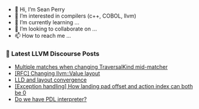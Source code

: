 - 👋 Hi, I’m Sean Perry
- 👀 I’m interested in compilers (c++, COBOL, llvm)
- 🌱 I’m currently learning ...
- 💞️ I’m looking to collaborate on ...
- 📫 How to reach me ...

<!---
s66perry/s66perry is a ✨ special ✨ repository because its `README.md` (this file) appears on your GitHub profile.
You can click the Preview link to take a look at your changes.
--->
### 📕 Latest LLVM Discourse Posts

<!-- DISCOURSE-LLVM:START -->
- [Multiple matches when changing TraversalKind mid-matcher](https://discourse.llvm.org/t/multiple-matches-when-changing-traversalkind-mid-matcher/78928#post_3)
- [[RFC] Changing llvm::Value layout](https://discourse.llvm.org/t/rfc-changing-llvm-value-layout/79257#post_15)
- [LLD and layout convergence](https://discourse.llvm.org/t/lld-and-layout-convergence/79232#post_7)
- [[Exception handling] How landing pad offset and action index can both be 0](https://discourse.llvm.org/t/exception-handling-how-landing-pad-offset-and-action-index-can-both-be-0/79194#post_3)
- [Do we have PDL interpreter?](https://discourse.llvm.org/t/do-we-have-pdl-interpreter/79255#post_6)
<!-- DISCOURSE-LLVM:END -->
